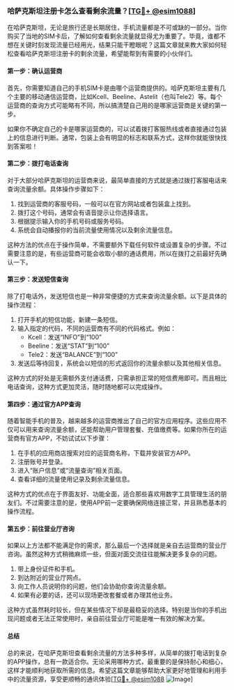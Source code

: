 ### 哈萨克斯坦注册卡怎么查看剩余流量？[[TG💪+ @esim1088](https://t.me/s/esim1088)]

在哈萨克斯坦，无论是旅行还是长期居住，手机流量都是不可或缺的一部分。当你购买了当地的SIM卡后，了解如何查看剩余流量就显得尤为重要了。毕竟，谁都不想在关键时刻发现流量已经用光，结果只能干瞪眼呢？这篇文章就来教大家如何轻松查看哈萨克斯坦注册卡的剩余流量，希望能帮到有需要的小伙伴们。

#### **第一步：确认运营商**

首先，你需要知道自己的手机SIM卡是由哪个运营商提供的。哈萨克斯坦主要有几个主要的移动通信运营商，比如Kcell、Beeline、Astelit（也叫Tele2）等。每个运营商的查询方式可能略有不同，所以搞清楚自己用的是哪家运营商是关键的第一步。

如果你不确定自己的卡是哪家运营商的，可以试着拨打客服热线或者直接通过包装上的信息进行判断。通常，包装上会有明显的标志和联系方式，这样你就能很快找到答案啦！

#### **第二步：拨打电话查询**

对于大部分哈萨克斯坦的运营商来说，最简单直接的方式就是通过拨打客服电话来查询流量余额。具体操作步骤如下：

1. 找到运营商的客服号码，一般可以在官方网站或者包装盒上找到。
2. 拨打这个号码，通常会有语音提示让你选择语言。
3. 根据提示输入你的手机号码或服务号码。
4. 系统会自动播报你的当前流量使用情况以及剩余流量信息。

这种方法的优点在于操作简单，不需要额外下载任何软件或设置复杂的步骤。不过需要注意的是，有些运营商可能会收取小额的通话费用，所以在拨打之前最好先确认一下。

#### **第三步：发送短信查询**

除了打电话外，发送短信也是一种非常便捷的方式来查询流量余额。以下是具体的操作流程：

1. 打开手机的短信功能，新建一条短信。
2. 输入指定的代码，不同的运营商有不同的代码格式。例如：
   - Kcell：发送“INFO”到“100”
   - Beeline：发送“STAT”到“100”
   - Tele2：发送“BALANCE”到“100”
3. 发送后等待回复，系统会以短信的形式返回你的流量余额以及其他相关信息。

这种方式的好处是无需额外支付通话费，只需承担正常的短信费用即可。而且相比电话查询，这种方式更加灵活，随时随地都可以完成操作。

#### **第四步：通过官方APP查询**

随着智能手机的普及，越来越多的运营商推出了自己的官方应用程序。这些应用不仅可以用来查询流量余额，还能帮助用户管理套餐、充值缴费等。如果你所在的运营商有官方APP，不妨试试以下步骤：

1. 在手机的应用商店搜索对应的运营商名称，下载并安装官方APP。
2. 注册账号并登录。
3. 进入“账户信息”或“流量查询”相关页面。
4. 查看详细的流量使用记录及剩余流量信息。

这种方式的优点在于界面友好、功能全面，适合那些喜欢用数字工具管理生活的朋友们。不过需要注意的是，使用APP前一定要确保网络连接正常，并且熟悉基本的操作流程。

#### **第五步：前往营业厅咨询**

如果以上方法都不能满足你的需求，那么最后一个选择就是亲自去运营商的营业厅咨询。虽然这种方式稍微麻烦一些，但面对面交流往往能解决更多复杂的问题。

1. 带上身份证件和手机。
2. 到达附近的营业厅网点。
3. 向工作人员说明你的问题，他们会协助你查询流量余额。
4. 如果有必要的话，还可以现场更改套餐或者办理其他业务。

这种方式虽然耗时较长，但在某些情况下却是最稳妥的选择。特别是当你的手机出现问题或者无法正常使用时，亲自前往营业厅可能是唯一有效的解决方案。

#### **总结**

总的来说，在哈萨克斯坦查看剩余流量的方法多种多样，从简单的拨打电话到复杂的APP操作，总有一款适合你。无论采用哪种方式，最重要的是保持耐心和细心，这样才能顺利地获取所需的信息。希望这篇文章能够帮助大家更好地管理和利用手中的流量资源，享受更顺畅的通讯体验[[TG💪+ @esim1088](https://t.me/s/esim1088) ![Image](https://i.postimg.cc/4NQfJmqS/Snipaste-2025-05-13-00-14-12.png)]
